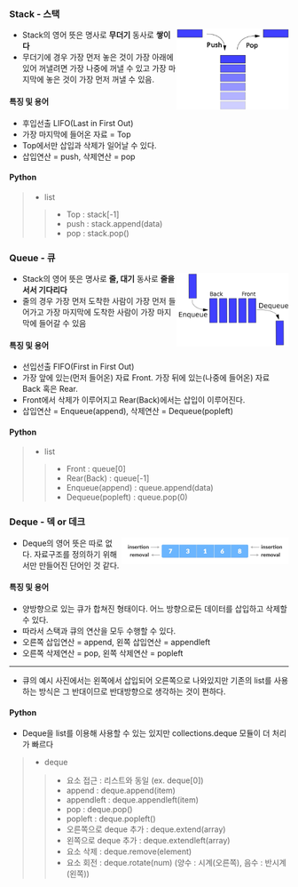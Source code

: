 ### Stack - 스택
<img src="https://raw.githubusercontent.com/kevincms/image/main/%EC%9D%B4%EB%A1%A0/%EC%9E%90%EB%A3%8C%EA%B5%AC%EC%A1%B0/stack.png" style="float: right" width="40%" height="40%"/>

- Stack의 영어 뜻은 명사로 **무더기** 동사로 **쌓이다**
- 무더기에 경우 가장 먼저 놓은 것이 가장 아래에 있어 꺼낼려면 가장 나중에 꺼낼 수 있고 가장 마지막에 놓은 것이 가장 먼저 꺼낼 수 있음.

#### 특징 및 용어
- 후입선출 LIFO(Last in First Out)
- 가장 마지막에 들어온 자료 = Top
- Top에서만 삽입과 삭제가 일어날 수 있다.
- 삽입연산 = push, 삭제연산 = pop

#### Python
> - list
>> - Top : stack[-1]
>> - push : stack.append(data)
>> - pop : stack.pop()

### Queue - 큐
<img src="https://raw.githubusercontent.com/kevincms/image/main/%EC%9D%B4%EB%A1%A0/%EC%9E%90%EB%A3%8C%EA%B5%AC%EC%A1%B0/queue.png" style="float: right" width="40%" height="40%"/>

- Stack의 영어 뜻은 명사로 **줄, 대기** 동사로 **줄을 서서 기다리다**
- 줄의 경우 가장 먼저 도착한 사람이 가장 먼저 들어가고 가장 마지막에 도착한 사람이 가장 마지막에 들어갈 수 있음

#### 특징 및 용어
- 선입선출 FIFO(First in First Out)
- 가장 앞에 있는(먼저 들어온) 자료 Front. 가장 뒤에 있는(나중에 들어온) 자료 Back 혹은 Rear.
- Front에서 삭제가 이루어지고 Rear(Back)에서는 삽입이 이루어진다.
- 삽입연산 = Enqueue(append), 삭제연산 = Dequeue(popleft)

#### Python
> - list
>> - Front : queue[0]
>> - Rear(Back) : queue[-1]
>> - Enqueue(append) : queue.append(data)
>> - Dequeue(popleft) : queue.pop(0)

### Deque - 덱 or 데크
<img src="https://raw.githubusercontent.com/kevincms/image/main/%EC%9D%B4%EB%A1%A0/%EC%9E%90%EB%A3%8C%EA%B5%AC%EC%A1%B0/deque.png" style="float: right" width="60%" height="60%"/>

- Deque의 영어 뜻은 따로 없다. 자료구조를 정의하기 위해서만 만들어진 단어인 것 같다.

#### 특징 및 용어
- 양방향으로 있는 큐가 합쳐진 형태이다. 어느 방향으로든 데이터를 삽입하고 삭제할 수 있다.
- 따라서 스택과 큐의 연산을 모두 수행할 수 있다.
- 오른쪽 삽입연산 = append, 왼쪽 삽입연산 = appendleft
- 오른쪽 삭제연산 = pop, 왼쪽 삭제연산 = popleft  
---
- 큐의 예시 사진에서는 왼쪽에서 삽입되어 오른쪽으로 나와있지만 기존의 list를 사용하는 방식은 그 반대이므로 반대방향으로 생각하는 것이 편하다.

#### Python
- Deque을 list를 이용해 사용할 수 있는 있지만 collections.deque 모듈이 더 처리가 빠르다
> - deque
>> - 요소 접근 : 리스트와 동일 (ex. deque[0])
>> - append : deque.append(item)
>> - appendleft : deque.appendleft(item)
>> - pop : deque.pop()
>> - popleft : deque.popleft()
>> - 오른쪽으로 deque 추가 : deque.extend(array)
>> - 왼쪽으로 deque 추가 : deque.extendleft(array)
>> - 요소 삭제 : deque.remove(element)
>> - 요소 회전 : deque.rotate(num) (양수 : 시계(오른쪽), 음수 : 반시계(왼쪽))
